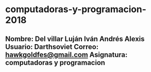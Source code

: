 # computadoras-y-programacion-2018

Nombre: Del villar Luján Iván Andrés Alexis
Usuario: Darthsoviet
Correo: hawkgoldfes@gmail.com
Asignatura: computadoras y programacion
-

